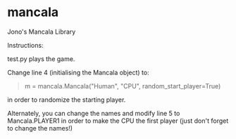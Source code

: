 # mancala
Jono's Mancala Library

Instructions:

test.py plays the game.

Change line 4 (initialising the Mancala object) to:
> m = mancala.Mancala("Human", "CPU", random_start_player=True)

in order to randomize the starting player.

Alternately, you can change the names and modify line 5 to Mancala.PLAYER1 in order to make the CPU the first player (just don't forget to change the names!)
